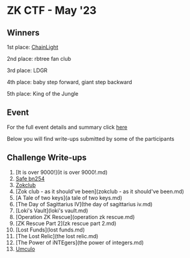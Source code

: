 # ZK CTF - May '23 

## Winners
1st place: [ChainLight](https://twitter.com/chainlight_io)

2nd place: rbtree fan club

3rd place: LDGR

4th place: baby step forward, giant step backward

5th place: King of the Jungle

## Event 
For the full event details and summary click [here](https://medium.com/@ingonyama/recap-zk-capture-the-flag-cdf3ffef8186)

Below you will find write-ups submitted by some of the participants

## Challenge Write-ups

 1. [It is over 9000!](it is over 9000!.md) 
 2. [Safe bn254](safe_bn254.md)
 3. [Zokclub](zokclub.md)
 4. [Zok club - as it should've been](zokclub - as it should've been.md) 
 5. [A Tale of two keys](a tale of two keys.md) 
 6. [The Day of Sagittarius IV](the day of sagittarius iv.md)
 7. [Loki's Vault](loki's vault.md)
 8. [Operation ZK Rescue](operation zk rescue.md)
 9. [ZK Rescue Part 2](zk rescue part 2.md)
 10. [Lost Funds](lost funds.md)
 11. [The Lost Relic](the lost relic.md)
 12. [The Power of iNTEgers](the power of integers.md)
 13. [Umculo](umculo.md)
